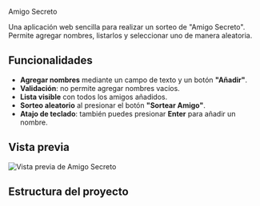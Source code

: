 Amigo Secreto

Una aplicación web sencilla para realizar un sorteo de "Amigo Secreto".  
Permite agregar nombres, listarlos y seleccionar uno de manera aleatoria.

## Funcionalidades
- **Agregar nombres** mediante un campo de texto y un botón **"Añadir"**.
- **Validación**: no permite agregar nombres vacíos.
- **Lista visible** con todos los amigos añadidos.
- **Sorteo aleatorio** al presionar el botón **"Sortear Amigo"**.
- **Atajo de teclado**: también puedes presionar **Enter** para añadir un nombre.

##  Vista previa
![Vista previa de Amigo Secreto](https://github.com/dallasacuna-123/amigo-secreto)

##  Estructura del proyecto
